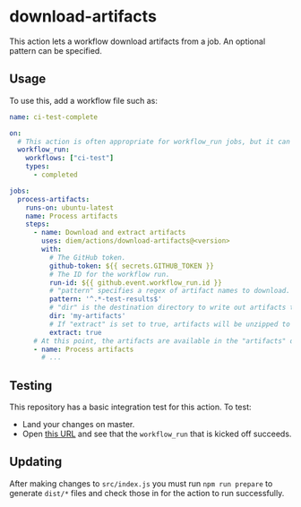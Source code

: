 # download-artifacts

This action lets a workflow download artifacts from a job. An optional
pattern can be specified.

## Usage

To use this, add a workflow file such as:

```yaml
name: ci-test-complete

on:
  # This action is often appropriate for workflow_run jobs, but it can be used with any kind of job
  workflow_run:
    workflows: ["ci-test"]
    types:
      - completed

jobs:
  process-artifacts:
    runs-on: ubuntu-latest
    name: Process artifacts
    steps:
      - name: Download and extract artifacts
        uses: diem/actions/download-artifacts@<version>
        with:
          # The GitHub token.
          github-token: ${{ secrets.GITHUB_TOKEN }}
          # The ID for the workflow run.
          run-id: ${{ github.event.workflow_run.id }}
          # "pattern" specifies a regex of artifact names to download. Default is to download all artifacts.
          pattern: '^.*-test-results$'
          # "dir" is the destination directory to write out artifacts to. The default is "artifacts".
          dir: 'my-artifacts'
          # If "extract" is set to true, artifacts will be unzipped to path/<artifact-name>. Defaults to false.
          extract: true
      # At this point, the artifacts are available in the "artifacts" directory. They can be processed as appropriate.
      - name: Process artifacts
        # ...
```

## Testing

This repository has a basic integration test for this action. To test:
* Land your changes on master.
* Open [this URL](https://github.com/diem/actions/actions/workflows/test-download-artifacts.yml) and see that
  the `workflow_run` that is kicked off succeeds.

## Updating

After making changes to `src/index.js` you must run `npm run prepare` to
generate `dist/*` files and check those in for the action to run successfully.
